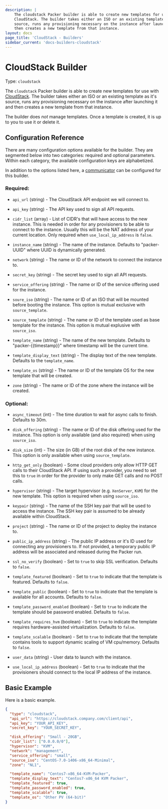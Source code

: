 ```yaml
---
description: |
    The cloudstack Packer builder is able to create new templates for use with
    CloudStack. The builder takes either an ISO or an existing template as it's
    source, runs any provisioning necessary on the instance after launching it and
    then creates a new template from that instance.
layout: docs
page_title: 'CloudStack - Builders'
sidebar_current: 'docs-builders-cloudstack'
---
```


# CloudStack Builder

Type: `cloudstack`

The `cloudstack` Packer builder is able to create new templates for use with
[CloudStack](https://cloudstack.apache.org/). The builder takes either an ISO
or an existing template as it's source, runs any provisioning necessary on the
instance after launching it and then creates a new template from that instance.

The builder does *not* manage templates. Once a template is created, it is up
to you to use it or delete it.

## Configuration Reference

There are many configuration options available for the builder. They are
segmented below into two categories: required and optional parameters. Within
each category, the available configuration keys are alphabetized.

In addition to the options listed here, a
[communicator](/docs/templates/communicator.html) can be configured for this
builder.

### Required:

-   `api_url` (string) - The CloudStack API endpoint we will connect to.

-   `api_key` (string) - The API key used to sign all API requests.

-   `cidr_list` (array) - List of CIDR's that will have access to the new
    instance. This is needed in order for any provisioners to be able to
    connect to the instance. Usually this will be the NAT address of your
    current location. Only required when `use_local_ip_address` is `false`.

-   `instance_name` (string) - The name of the instance. Defaults to
    "packer-UUID" where UUID is dynamically generated.

-   `network` (string) - The name or ID of the network to connect the instance
    to.

-   `secret_key` (string) - The secret key used to sign all API requests.

-   `service_offering` (string) - The name or ID of the service offering used
    for the instance.

-   `soure_iso` (string) - The name or ID of an ISO that will be mounted before
    booting the instance. This option is mutual exclusive with `source_template`.

-   `source_template` (string) - The name or ID of the template used as base
    template for the instance. This option is mutual explusive with `source_iso`.

-   `template_name` (string) - The name of the new template. Defaults to
    "packer-{{timestamp}}" where timestamp will be the current time.

-   `template_display_text` (string) - The display text of the new template.
    Defaults to the `template_name`.

-   `template_os` (string) - The name or ID of the template OS for the new
    template that will be created.

-   `zone` (string) - The name or ID of the zone where the instance will be
    created.

### Optional:

-   `async_timeout` (int) - The time duration to wait for async calls to
    finish. Defaults to 30m.

-   `disk_offering` (string) - The name or ID of the disk offering used for the
    instance. This option is only available (and also required) when using
    `source_iso`.

-   `disk_size` (int) - The size (in GB) of the root disk of the new instance.
    This option is only available when using `source_template`.

-   `http_get_only` (boolean) - Some cloud providers only allow HTTP GET calls to
    their CloudStack API. If using such a provider, you need to set this to `true`
    in order for the provider to only make GET calls and no POST calls.

-   `hypervisor` (string) - The target hypervisor (e.g. `XenServer`, `KVM`) for
    the new template. This option is required when using `source_iso`.

-   `keypair` (string) - The name of the SSH key pair that will be used to
    access the instance. The SSH key pair is assumed to be already available
    within CloudStack.

-   `project` (string) - The name or ID of the project to deploy the instance to.

-   `public_ip_address` (string) - The public IP address or it's ID used for
    connecting any provisioners to. If not provided, a temporary public IP
    address will be associated and released during the Packer run.

-   `ssl_no_verify` (boolean) - Set to `true` to skip SSL verification. Defaults
    to `false`.

-   `template_featured` (boolean) - Set to `true` to indicate that the template
    is featured. Defaults to `false`.

-   `template_public` (boolean) - Set to `true` to indicate that the template is
    available for all accounts. Defaults to `false`.

-   `template_password_enabled` (boolean) - Set to `true` to indicate the template
    should be password enabled. Defaults to `false`.

-   `template_requires_hvm` (boolean) - Set to `true` to indicate the template
    requires hardware-assisted virtualization. Defaults to `false`.

-   `template_scalable` (boolean) - Set to `true` to indicate that the template
    contains tools to support dynamic scaling of VM cpu/memory. Defaults to `false`.

-   `user_data` (string) - User data to launch with the instance.

-   `use_local_ip_address` (boolean) - Set to `true` to indicate that the
    provisioners should connect to the local IP address of the instance.

## Basic Example

Here is a basic example.

``` json
{
  "type": "cloudstack",
  "api_url": "https://cloudstack.company.com/client/api",
  "api_key": "YOUR_API_KEY",
  "secret_key": "YOUR_SECRET_KEY",

  "disk_offering": "Small - 20GB",
  "cidr_list": ["0.0.0.0/0"],
  "hypervisor": "KVM",
  "network": "management",
  "service_offering": "small",
  "source_iso": "CentOS-7.0-1406-x86_64-Minimal",
  "zone": "NL1",

  "template_name": "Centos7-x86_64-KVM-Packer",
  "template_display_text": "Centos7-x86_64 KVM Packer",
  "template_featured": true,
  "template_password_enabled": true,
  "template_scalable": true,
  "template_os": "Other PV (64-bit)"
}
```
